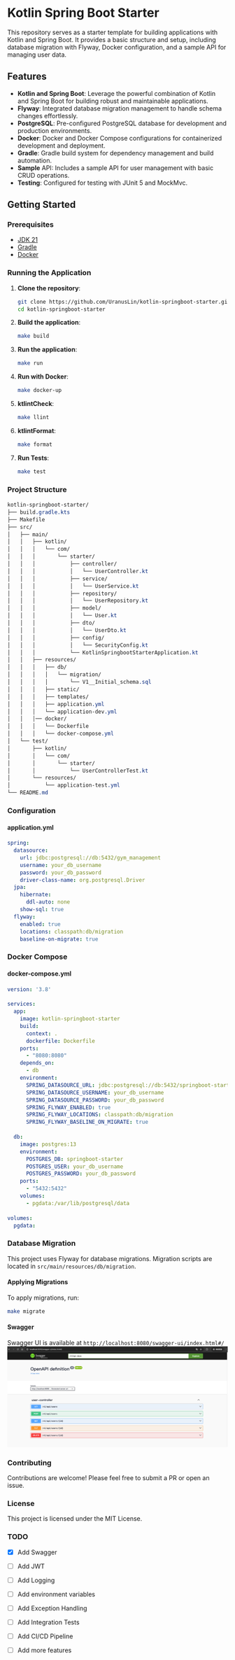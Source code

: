 # Kotlin Spring Boot Starter

This repository serves as a starter template for building applications with Kotlin and Spring Boot. It provides a basic structure and setup, including database migration with Flyway, Docker configuration, and a sample API for managing user data.
## Features

- **Kotlin and Spring Boot**: Leverage the powerful combination of Kotlin and Spring Boot for building robust and maintainable applications.
- **Flyway**: Integrated database migration management to handle schema changes effortlessly.
- **PostgreSQL**: Pre-configured PostgreSQL database for development and production environments.
- **Docker**: Docker and Docker Compose configurations for containerized development and deployment.
- **Gradle**: Gradle build system for dependency management and build automation.
- **Sample** API: Includes a sample API for user management with basic CRUD operations.
- **Testing**: Configured for testing with JUnit 5 and MockMvc.

## Getting Started

### Prerequisites

- [JDK 21](https://jdk.java.net/)
- [Gradle](https://gradle.org/)
- [Docker](https://www.docker.com/)

### Running the Application

1. **Clone the repository**:
   ```sh
   git clone https://github.com/UranusLin/kotlin-springboot-starter.git
   cd kotlin-springboot-starter
   ```

2. **Build the application**:
   ```sh
   make build
   ```
   
3. **Run the application**:
   ```sh
   make run
   ```

4. **Run with Docker**:
   ```sh
   make docker-up
   ```

5. **ktlintCheck**:
   ```sh
   make llint
   ```

6. **ktlintFormat**:
   ```sh
   make format
   ```

7. **Run Tests**:
   ```sh
   make test
   ```
   
### Project Structure
```css
kotlin-springboot-starter/
├── build.gradle.kts
├── Makefile
├── src/
│   ├── main/
│   │   ├── kotlin/
│   │   │   └── com/
│   │   │       └── starter/
│   │   │           ├── controller/
│   │   │           │   └── UserController.kt
│   │   │           ├── service/
│   │   │           │   └── UserService.kt
│   │   │           ├── repository/
│   │   │           │   └── UserRepository.kt
│   │   │           ├── model/
│   │   │           │   └── User.kt
│   │   │           ├── dto/
│   │   │           │   └── UserDto.kt
│   │   │           ├── config/
│   │   │           │   └── SecurityConfig.kt
│   │   │           └── KotlinSpringbootStarterApplication.kt
│   │   ├── resources/
│   │   │   ├── db/
│   │   │   │   └── migration/
│   │   │   │       └── V1__Initial_schema.sql
│   │   │   ├── static/
│   │   │   ├── templates/
│   │   │   ├── application.yml
│   │   │   └── application-dev.yml
│   │   │── docker/
│   │   │   └── Dockerfile
│   │   │   └── docker-compose.yml
│   └── test/
│       ├── kotlin/
│       │   └── com/
│       │       └── starter/
│       │           └── UserControllerTest.kt
│       └── resources/
│           └── application-test.yml
└── README.md
```

### Configuration
#### application.yml
```yaml
spring:
  datasource:
    url: jdbc:postgresql://db:5432/gym_management
    username: your_db_username
    password: your_db_password
    driver-class-name: org.postgresql.Driver
  jpa:
    hibernate:
      ddl-auto: none
    show-sql: true
  flyway:
    enabled: true
    locations: classpath:db/migration
    baseline-on-migrate: true
```

### Docker Compose
#### docker-compose.yml
```yaml
version: '3.8'

services:
  app:
    image: kotlin-springboot-starter
    build:
      context: .
      dockerfile: Dockerfile
    ports:
      - "8080:8080"
    depends_on:
      - db
    environment:
      SPRING_DATASOURCE_URL: jdbc:postgresql://db:5432/springboot-starter
      SPRING_DATASOURCE_USERNAME: your_db_username
      SPRING_DATASOURCE_PASSWORD: your_db_password
      SPRING_FLYWAY_ENABLED: true
      SPRING_FLYWAY_LOCATIONS: classpath:db/migration
      SPRING_FLYWAY_BASELINE_ON_MIGRATE: true

  db:
    image: postgres:13
    environment:
      POSTGRES_DB: springboot-starter
      POSTGRES_USER: your_db_username
      POSTGRES_PASSWORD: your_db_password
    ports:
      - "5432:5432"
    volumes:
      - pgdata:/var/lib/postgresql/data

volumes:
  pgdata:
```

### Database Migration
This project uses Flyway for database migrations. Migration scripts are located in `src/main/resources/db/migration`.

#### Applying Migrations
To apply migrations, run:
```sh
make migrate
```

#### Swagger
Swagger UI is available at `http://localhost:8080/swagger-ui/index.html#/`
![](./docs/imgs/Swagger_page.png)


### Contributing
Contributions are welcome! Please feel free to submit a PR or open an issue.

### License
This project is licensed under the MIT License.

### TODO
- [x] Add Swagger
- [ ] Add JWT
- [ ] Add Logging
- [ ] Add environment variables
- [ ] Add Exception Handling
- [ ] Add Integration Tests
- [ ] Add CI/CD Pipeline
- [ ] Add more features

